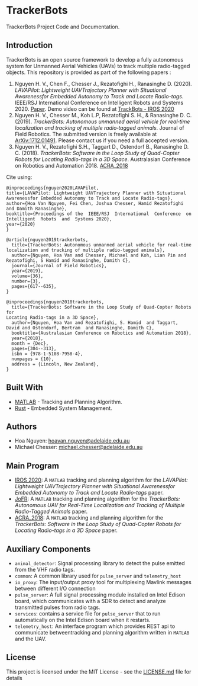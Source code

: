 # TrackerBots
TrackerBots Project Code and Documentation.

## Introduction

TrackerBots is an open source framework to develop a fully autonomous system for Unmanned Aerial Vehicles (UAVs) to track multiple radio-tagged objects. This repository is provided as part of the following papers :

1. Nguyen H. V., Chen F., Chesser J., Rezatofighi H., Ranasinghe D. (2020). *LAVAPilot: Lightweight UAVTrajectory Planner with Situational Awarenessfor Embedded Autonomy to Track and Locate Radio-tags*. IEEE/RSJ  International  Conference  on  Intelligent  Robots  and  Systems 2020. [Paper](https://arxiv.org/abs/2007.15860). Demo video can be found at [TrackBots - IROS 2020](https://youtu.be/W-nbMDOZ1iw)
2. Nguyen H. V., Chesser M., Koh L.P, Rezatofighi S. H., & Ranasinghe D. C. (2019). *TrackerBots: Autonomous unmanned aerial vehicle for real‐time localization and tracking of multiple radio‐tagged animals*. Journal of Field Robotics. The submitted version is freely available at [ArXiv:1712.01491](https://arxiv.org/abs/1712.01491). Please contact us if you need a full accepted version. 
3. Nguyen H. V., Rezatofighi S.H., Taggart D., Ostendorf B., Ranasinghe D. C. (2018). *TrackerBots: Software in the Loop Study of Quad-Copter Robots for
  Locating Radio-tags in a 3D Space*. Australasian Conference on Robotics and Automation 2018. [ACRA_2018](ACRA_2018/Paper/ACRA_2018.pdf)

Cite using:

  ```
 @inproceedings{nguyen2020LAVAPilot,
  title={LAVAPilot: Lightweight UAVTrajectory Planner with Situational Awarenessfor Embedded Autonomy to Track and Locate Radio-tags},
  author={Hoa Van Nguyen, Fei Chen, Joshua Chesser, Hamid Rezatofighi and Damith Ranasinghe},
  booktitle={Proceedings of the  IEEE/RSJ  International  Conference  on  Intelligent  Robots  and  Systems 2020},
  year={2020}
}

  @article{nguyen2019trackerbots,
    title={TrackerBots: Autonomous unmanned aerial vehicle for real‐time localization and tracking of multiple radio‐tagged animals},
    author={Nguyen, Hoa Van and Chesser, Michael and Koh, Lian Pin and Rezatofighi, S Hamid and Ranasinghe, Damith C},
    journal={Journal of Field Robotics},
    year={2019},
    volume={36},
	number={3},
	pages={617--635},
  }

  @inproceedings{nguyen2018trackerbots,
    title={TrackerBots: Software in the Loop Study of Quad-Copter Robots for
Locating Radio-tags in a 3D Space},
    author={Nguyen, Hoa Van and Rezatofighi, S. Hamid  and Taggart, David and Ostendorf, Bertram  and Ranasinghe, Damith C},
    booktitle={Australasian Conference on Robotics and Automation 2018},
    year={2018},
    month = {Dec},
    pages={304--313},
    isbn = {978-1-5108-7958-4},
    numpages = {10},
    address = {Lincoln, New Zealand},
  }
  ```

## Built With

* [MATLAB](https://mathworks.com/) - Tracking and Planning Algorithm.
* [Rust](https://www.rust-lang.org/en-US/) - Embedded System Management. 


## Authors

* Hoa Nguyen: hoavan.nguyen@adelaide.edu.au
* Michael Chesser: michael.chesser@adelaide.edu.au
  
## Main Program

* [IROS 2020](IROS_2020): A `MATLAB` tracking and planning algorithm for the *LAVAPilot: Lightweight UAVTrajectory Planner with Situational Awarenessfor Embedded Autonomy to Track and Locate Radio-tags* paper. 
* [JoFR](JoFR): A `MATLAB` tracking and planning algorithm for the *TrackerBots: Autonomous UAV for Real-Time Localization and Tracking of Multiple Radio-Tagged Animals* paper. 
* [ACRA_2018](ACRA_2018): A `MATLAB` tracking and planning algorithm for the *TrackerBots: Software in the Loop Study of Quad-Copter Robots for Locating Radio-tags in a 3D Space* paper. 

## Auxiliary Components
* `animal_detector`: Signal processing library to detect the pulse emitted from the VHF radio tags.
* `common`: A common library used for `pulse_server` and `telemetry_host`
* `io_proxy`: The input/output proxy tool for multiplexing Mavlink messages between different I/O connection
* `pulse_server`: A full signal processing module installed on Intel Edison board, which communicates with a SDR to detect and analyze transmitted pulses from radio tags.
* `services`: contains a service file for `pulse_server` that to run automatically on the Intel Edison board when it restarts.
* `telemetry_host`: An interface program which provides REST api to communicate betweentracking and planning algorithm written in `MATLAB` and the UAV.

## License

This project is licensed under the MIT License - see the [LICENSE.md](LICENSE.md) file for details
